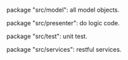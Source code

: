 package "src/model": all model objects.

package "src/presenter": do logic code.

package "src/test": unit test.

package "src/services": restful services.
 
